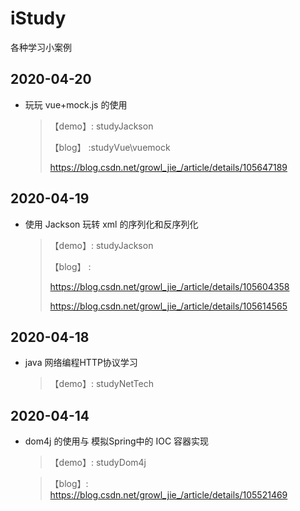 # iStudy
各种学习小案例

## 2020-04-20

- 玩玩 vue+mock.js 的使用

  >【demo】: studyJackson
  >
  >【blog】 :studyVue\vuemock
  >
  >https://blog.csdn.net/growl_jie_/article/details/105647189

## 2020-04-19

- 使用 Jackson 玩转 xml 的序列化和反序列化

  > 【demo】: studyJackson
  >
  > 【blog】 :
  >
  >  https://blog.csdn.net/growl_jie_/article/details/105604358
  >
  > https://blog.csdn.net/growl_jie_/article/details/105614565

## 2020-04-18

- java 网络编程HTTP协议学习

  > 【demo】: studyNetTech

## 2020-04-14

- dom4j 的使用与 模拟Spring中的 IOC 容器实现 

  > 【demo】: studyDom4j

  > 【blog】: https://blog.csdn.net/growl_jie_/article/details/105521469